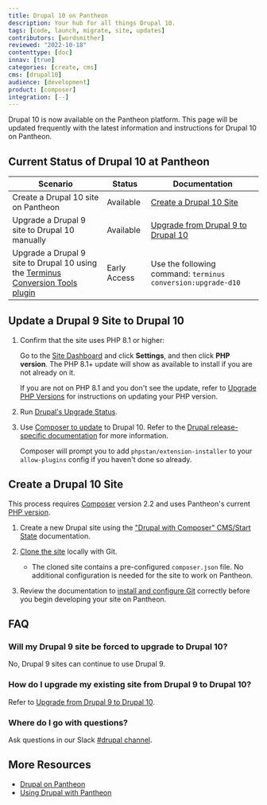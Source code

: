```yaml
---
title: Drupal 10 on Pantheon
description: Your hub for all things Drupal 10.
tags: [code, launch, migrate, site, updates]
contributors: [wordsmither]
reviewed: "2022-10-18"
contenttype: [doc]
innav: [true]
categories: [create, cms]
cms: [drupal10]
audience: [development]
product: [composer]
integration: [--]
---
```


Drupal 10 is now available on the Pantheon platform. This page will be updated frequently with the latest information and instructions for Drupal 10 on Pantheon.

## Current Status of Drupal 10 at Pantheon

| Scenario                                                                                                                                                | Status       | Documentation                                                                        |
|---------------------------------------------------------------------------------------------------------------------------------------------------------|--------------|--------------------------------------------------------------------------------------|
| Create a Drupal 10 site on Pantheon                                                                                                                     | Available    | [Create a Drupal 10 Site](/drupal-10#create-a-drupal-10-site)                        |
| Upgrade a Drupal 9 site to Drupal 10 manually                                                                                                           | Available    | [Upgrade from Drupal 9 to Drupal 10](/drupal-10#update-a-drupal-9-site-to-drupal-10) |
| Upgrade a Drupal 9 site to Drupal 10 using the [Terminus Conversion Tools plugin](https://github.com/pantheon-systems/terminus-conversion-tools-plugin) | Early Access | Use the following command: `terminus conversion:upgrade-d10`                         |

## Update a Drupal 9 Site to Drupal 10

1. Confirm that the site uses PHP 8.1 or higher:

   Go to the [Site Dashboard](/guides/account-mgmt/workspace-sites-teams/sites#site-dashboard) and click **Settings**, and then click **PHP version**. The PHP 8.1+ update will show as available to install if you are not already on it.

   If you are not on PHP 8.1 and you don't see the update, refer to [Upgrade PHP Versions](/guides/php/php-versions) for instructions on updating your PHP version.

1. Run [Drupal's Upgrade Status](https://www.drupal.org/project/upgrade_status).

1. Use [Composer to update](/upgrade-drupal-with-ic-to-latest#set-drupal-core-version) to Drupal 10. Refer to the [Drupal release-specific documentation](https://www.drupal.org/project/drupal/releases) for more information.

   Composer will prompt you to add `phpstan/extension-installer` to your `allow-plugins` config if you haven't done so already.

## Create a Drupal 10 Site

This process requires [Composer](https://getcomposer.org/doc/01-basic-usage.md) version 2.2 and uses Pantheon's current [PHP version](/guides/php#supported-php-versions).

1. Create a new Drupal site using the ["Drupal with Composer" CMS/Start State](/add-site/) documentation.

1. [Clone the site](/guides/git/git-config#clone-your-site-codebase) locally with Git.

   - The cloned site contains a pre-configured `composer.json` file. No additional configuration is needed for the site to work on Pantheon.

1. Review the documentation to [install and configure Git](/guides/git/git-config) correctly before you begin developing your site on Pantheon.

## FAQ

### Will my Drupal 9 site be forced to upgrade to Drupal 10?

No, Drupal 9 sites can continue to use Drupal 9.

### How do I upgrade my existing site from Drupal 9 to Drupal 10?

Refer to [Upgrade from Drupal 9 to Drupal 10](/drupal-10#update-a-drupal-9-site-to-drupal-10).

### Where do I go with questions?

Ask questions in our Slack [#drupal channel](https://pantheon-community.slack.com/archives/CTA1621KK).

## More Resources

- [Drupal on Pantheon](/drupal)
- [Using Drupal with Pantheon](/develop-drupal)
